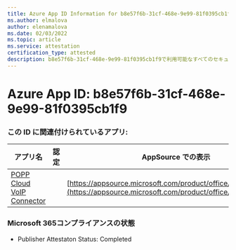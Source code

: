 ```yaml
---
title: Azure App ID Information for b8e57f6b-31cf-468e-9e99-81f0395cb1f9
ms.author: elmalova
author: elenamalova
ms.date: 02/03/2022
ms.topic: article
ms.service: attestation
certification_type: attested
description: b8e57f6b-31cf-468e-9e99-81f0395cb1f9で利用可能なすべてのセキュリティおよびコンプライアンス情報。
---
```

# <a name="azure-app-id-b8e57f6b-31cf-468e-9e99-81f0395cb1f9"></a>Azure App ID: b8e57f6b-31cf-468e-9e99-81f0395cb1f9


### <a name="apps-associated-with-this-id"></a>この ID に関連付けられているアプリ:
| **アプリ名** | **認定** | **AppSource での表示** |
|--------------|---------------|-----------------------|
| [POPP Cloud VoIP Connector](https://docs.microsoft.com/microsoft-365-app-certification/forward/WA200003306) |  | [https://appsource.microsoft.com/product/office/WA200003306](https://appsource.microsoft.com/product/office/WA200003306) |

### <a name="microsoft-365-app-compliance-status"></a>Microsoft 365コンプライアンスの状態
- Publisher Attestaton Status: Completed
